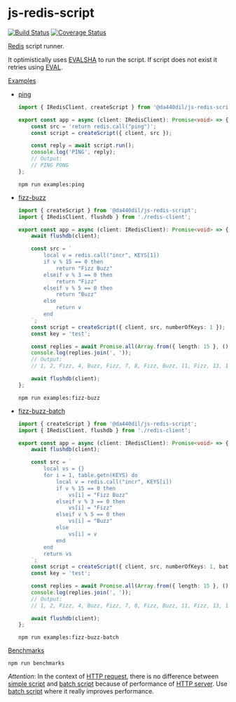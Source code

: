 # js-redis-script

[![Build Status](https://travis-ci.com/da440dil/js-redis-script.svg?branch=main)](https://travis-ci.com/da440dil/js-redis-script)
[![Coverage Status](https://coveralls.io/repos/github/da440dil/js-redis-script/badge.svg?branch=main)](https://coveralls.io/github/da440dil/js-redis-script?branch=main)

[Redis](https://redis.io/) script runner.

It optimistically uses [EVALSHA](https://redis.io/commands/evalsha) to run the script. 
If script does not exist it retries using [EVAL](https://redis.io/commands/eval).

[Examples](./src/examples)

- [ping](./src/examples/ping.ts)
	```typescript
	import { IRedisClient, createScript } from '@da440dil/js-redis-script';

	export const app = async (client: IRedisClient): Promise<void> => {
		const src = 'return redis.call("ping")';
		const script = createScript({ client, src });

		const reply = await script.run();
		console.log('PING', reply);
		// Output:
		// PING PONG
	};
	```

	```
	npm run examples:ping
	```

- [fizz-buzz](./src/examples/fizz-buzz.ts)
	```typescript
	import { createScript } from '@da440dil/js-redis-script';
	import { IRedisClient, flushdb } from './redis-client';

	export const app = async (client: IRedisClient): Promise<void> => {
		await flushdb(client);

		const src = `
			local v = redis.call("incr", KEYS[1])
			if v % 15 == 0 then
				return "Fizz Buzz"
			elseif v % 3 == 0 then
				return "Fizz"
			elseif v % 5 == 0 then
				return "Buzz"
			else
				return v
			end
		`;
		const script = createScript({ client, src, numberOfKeys: 1 });
		const key = 'test';

		const replies = await Promise.all(Array.from({ length: 15 }, () => script.run(key)));
		console.log(replies.join(', '));
		// Output:
		// 1, 2, Fizz, 4, Buzz, Fizz, 7, 8, Fizz, Buzz, 11, Fizz, 13, 14, Fizz Buzz

		await flushdb(client);
	};
	```

	```
	npm run examples:fizz-buzz
	```

- [fizz-buzz-batch](./src/examples/fizz-buzz-batch.ts)
	```typescript
	import { createScript } from '@da440dil/js-redis-script';
	import { IRedisClient, flushdb } from './redis-client';

	export const app = async (client: IRedisClient): Promise<void> => {
		await flushdb(client);

		const src = `
			local vs = {}
			for i = 1, table.getn(KEYS) do
				local v = redis.call("incr", KEYS[i])
				if v % 15 == 0 then
					vs[i] = "Fizz Buzz"
				elseif v % 3 == 0 then
					vs[i] = "Fizz"
				elseif v % 5 == 0 then
					vs[i] = "Buzz"
				else
					vs[i] = v
				end
			end
			return vs
		`;
		const script = createScript({ client, src, numberOfKeys: 1, batch: true });
		const key = 'test';

		const replies = await Promise.all(Array.from({ length: 15 }, () => script.run(key)));
		console.log(replies.join(', '));
		// Output:
		// 1, 2, Fizz, 4, Buzz, Fizz, 7, 8, Fizz, Buzz, 11, Fizz, 13, 14, Fizz Buzz

		await flushdb(client);
	};
	```

	```
	npm run examples:fizz-buzz-batch
	```

[Benchmarks](./src/benchmarks)
```
npm run benchmarks
```

*Attention*: In the context of [HTTP request](https://nodejs.org/api/http.html#http_class_http_incomingmessage), 
there is no difference between [simple script](./src/Script.ts) and [batch script](./src/BatchScript.ts) 
because of performance of [HTTP server](https://nodejs.org/api/http.html#http_class_http_server). 
Use [batch script](./src/BatchScript.ts) where it really improves performance.
